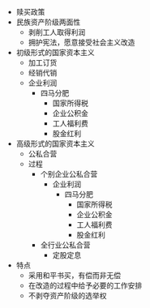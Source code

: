 - 赎买政策
- 民族资产阶级两面性
	- 剥削工人取得利润
	- 拥护宪法，愿意接受社会主义改造
- 初级形式的国家资本主义
	- 加工订货
	- 经销代销
	- 企业利润
		- 四马分肥
			- 国家所得税
			- 企业公积金
			- 工人福利费
			- 股金红利
- 高级形式的国家资本主义
	- 公私合营
	- 过程
		- 个别企业公私合营
			- 企业利润
				- 四马分肥
					- 国家所得税
					- 企业公积金
					- 工人福利费
					- 股金红利
		- 全行业公私合营
			- 定股定息
- 特点
	- 采用和平书买，有偿而非无偿
	- 在改造的过程中给予必要的工作安排
	- 不剥夺资产阶级的选举权